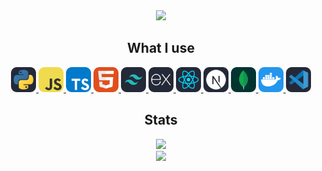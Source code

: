 <div align="center">
 <img src="https://github-widgetbox.vercel.app/api/profile?username=Keksiqc&data=followers,repositories,stars,commits" />
</div>

<h2 align="center">What I use</h2>

<div align="center">
 <a href="https://www.python.org/" target="_blank">
  <img src="https://raw.githubusercontent.com/tandpfun/skill-icons/9904dfdfef9bf5d8ae649a85fcb531b5892b0796/icons/Python-Dark.svg" height="40" alt="Python">
 </a>
 <a href="https://www.w3schools.com/js/" target="_blank">
  <img src="https://raw.githubusercontent.com/tandpfun/skill-icons/9904dfdfef9bf5d8ae649a85fcb531b5892b0796/icons/JavaScript.svg" height="40" alt="JavaScript">
 </a>
 <a href="https://www.typescriptlang.org/" target="_blank">
  <img src="https://raw.githubusercontent.com/tandpfun/skill-icons/9904dfdfef9bf5d8ae649a85fcb531b5892b0796/icons/TypeScript.svg" height="40" alt="TypeScript">
 </a>
 <a href="https://w3schools.com/html/" target="_blank">
  <img src="https://raw.githubusercontent.com/tandpfun/skill-icons/9904dfdfef9bf5d8ae649a85fcb531b5892b0796/icons/HTML.svg" height="40" alt="HTML">
 </a>
 <a href="https://tailwindcss.com/" target="_blank">
  <img src="https://raw.githubusercontent.com/tandpfun/skill-icons/9904dfdfef9bf5d8ae649a85fcb531b5892b0796/icons/TailwindCSS-Dark.svg" height="40" alt="TailwindCSS">
 </a>
 <a href="https://expressjs.com/" target="_blank">
  <img src="https://raw.githubusercontent.com/tandpfun/skill-icons/9904dfdfef9bf5d8ae649a85fcb531b5892b0796/icons/ExpressJS-Dark.svg" height="40" alt="Express">
 </a>
 <a href="https://reactjs.org/" target="_blank">
  <img src="https://raw.githubusercontent.com/tandpfun/skill-icons/9904dfdfef9bf5d8ae649a85fcb531b5892b0796/icons/React-Dark.svg" height="40" alt="React">
 </a>
 <a href="https://nextjs.org/" target="_blank">
  <img src="https://raw.githubusercontent.com/tandpfun/skill-icons/9904dfdfef9bf5d8ae649a85fcb531b5892b0796/icons/NextJS-Dark.svg" height="40" alt="Next.js">
 </a>
 <a href="https://www.mongodb.com/" target="_blank">
  <img src="https://raw.githubusercontent.com/tandpfun/skill-icons/9904dfdfef9bf5d8ae649a85fcb531b5892b0796/icons/MongoDB.svg" height="40" alt="MongoDB">
 </a>
 <a href="https://docker.com/" target="_blank">
  <img src="https://raw.githubusercontent.com/tandpfun/skill-icons/9904dfdfef9bf5d8ae649a85fcb531b5892b0796/icons/Docker.svg" height="40" alt="Docker">
 </a>
 <a href="https://code.visualstudio.com/" target="_blank">
  <img src="https://raw.githubusercontent.com/tandpfun/skill-icons/9904dfdfef9bf5d8ae649a85fcb531b5892b0796/icons/VSCode-Dark.svg" height="40" alt="VSCode">
 </a>
</div>

<h2 align="center">Stats</h2>

<div align="center">
 <img width="500" src="https://github-readme-stats.vercel.app/api?username=Keksiqc&show_icons=true&hide=issues&icon_color=C9D1D9&hide_border=false&title_color=C9D1D9&bg_color=0D1117&theme=dark"> <br />
 <img width="500" src="https://github-readme-stats.vercel.app/api/top-langs/?username=Keksiqc&layout=compact&bg_color=0D1117&theme=dark">
</div>

